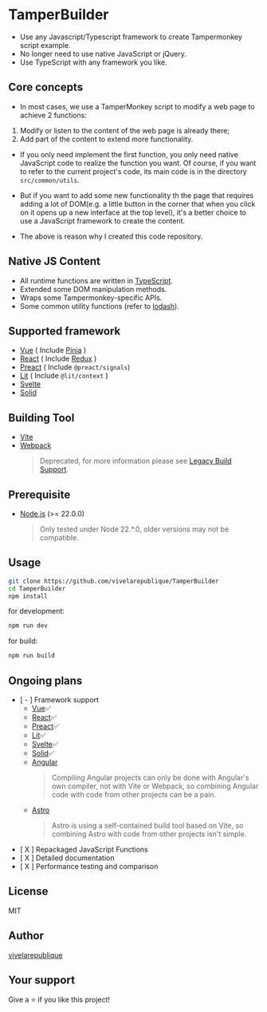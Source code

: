 # TamperBuilder

- Use any Javascript/Typescript framework to create Tampermonkey script example.
- No longer need to use native JavaScript or jQuery.
- Use TypeScript with any framework you like.

## Core concepts

- In most cases, we use a TamperMonkey script to modify a web page to achieve 2 functions:

 1. Modify or listen to the content of the web page is already there;
 2. Add part of the content to extend more functionality.

- If you only need implement the first function, you only need native JavaScript code to realize the function you want. Of course, if you want to refer to the current project's code, its main code is in the directory `src/common/utils`.

- But if you want to add some new functionality th the page that requires adding a lot of DOM(e.g. a little button in the corner that when you click on it opens up a new interface at the top level), it's a better choice to use a JavaScript framework to create the content.
- The above is reason why I created this code repository.

## Native JS Content

- All runtime functions are written in [TypeScript](https://github.com/microsoft/TypeScript).
- Extended some DOM manipulation methods.
- Wraps some Tampermonkey-specific APIs.
- Some common utility functions (refer to [lodash](https://github.com/lodash/lodash)).

## Supported framework

- [Vue](https://github.com/vuejs/vue) ( Include [Pinia](https://github.com/vuejs/pinia) )
- [React](https://github.com/facebook/react) ( Include [Redux](https://github.com/reduxjs/redux) )
- [Preact](https://github.com/preactjs/preact) ( Include `@preact/signals`)
- [Lit](https://github.com/lit/lit) ( Include `@lit/context` )
- [Svelte](https://github.com/sveltejs/svelte)
- [Solid](https://github.com/solidjs/solid)

## Building Tool

- [Vite](https://github.com/vitejs/vite)
- [Webpack](https://github.com/webpack/webpack)
  > Deprecated, for more information please see [Legacy Build Support](https://github.com/vivelarepublique/TamperBuilder/blob/main/archive/Legacy%20Build%20Support.md).

## Prerequisite

- [Node.js](https://nodejs.org/en/) (>= 22.0.0)
  > Only tested under Node 22.*.0, older versions may not be compatible.

## Usage

```bash
git clone https://github.com/vivelarepublique/TamperBuilder
cd TamperBuilder
npm install
```

for development:

```bash
npm run dev
```

for build:

```bash
npm run build
```

## Ongoing plans

- [ - ] Framework support
  - [Vue](https://github.com/vuejs/vue)✅
  - [React](https://github.com/facebook/react)✅
  - [Preact](https://github.com/preactjs/preact)✅
  - [Lit](https://github.com/lit/lit)✅
  - [Svelte](https://github.com/sveltejs/svelte)✅
  - [Solid](https://github.com/solidjs/solid)✅
  - [Angular](https://github.com/angular/angular)
    > Compiling Angular projects can only be done with Angular's own compiler, not with Vite or Webpack, so combining Angular code with code from other projects can be a pain.
  - [Astro](https://github.com/withastro/astro)
    > Astro is using a self-contained build tool based on Vite, so combining Astro with code from other projects isn't simple.
- [ X ] Repackaged JavaScript Functions
- [ X ] Detailed documentation
- [ X ] Performance testing and comparison

## License

MIT

## Author

[vivelarepublique](https://github.com/vivelarepublique)

<!-- ## Contributing

Contributions are welcome! Please read the [contribution guidelines](https://github.com/vivelarepublique/vue-or-react-create-tampermonkey-script-template/blob/main/CONTRIBUTING.md) first -->

## Your support

Give a ⭐️ if you like this project!
